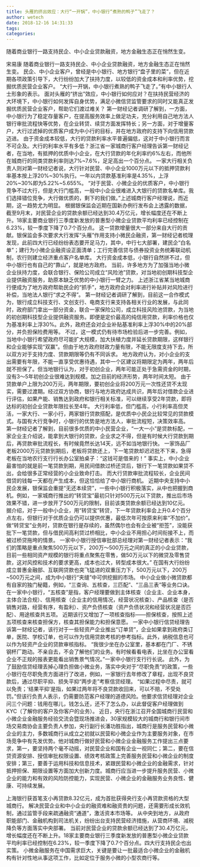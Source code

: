 ```yaml
---
title: 头雁的挤出效应：大行“一开锅”，中小银行“煮熟的鸭子”飞走了？
author: wetech
date: 2018-12-16 14:31:33
tags: 
categories: 
---
```

随着商业银行一路支持民企、中小企业贷款融资，地方金融生态正在悄然生变。
<!-- more -->
宋易康
随着商业银行一路支持民企、中小企业贷款融资，地方金融生态正在悄然生变。
民企、中小企业客户，曾经是中小银行、地方银行“盘子里的菜”，但在近期各项政策引导下，大行纷纷加大了扶持力度，以较低的资金成本和利率优势，挖掘优质民营企业客户。
“大行一开锅，中小银行煮熟的鸭子飞走了。”有中小银行人士形象的表示。
面对头雁的“挤出”效应，中小银行如何应对？在扶持民营经济的大环境下，中小银行如何发挥自身优势，满足小微信贷监管要求的同时又能真正发掘优质民营企业客户，帮助它们渡过难关？
第一财经记者调研了解到，一方面，中小银行为了稳定存量客户，在提高服务效率上做足功夫，充分利用自己地方法人银行审批流程快等优势，在企业转贷、续贷方面发挥特长；另一方面，对于增量客户，大行过滤掉的优质客户成为中小行的目标，并在地方政府的支持下向信用贷款迈进。
由于资金成本较低，大行的贷款利率水平普遍偏低，这对于中小银行而言不可企及。大行的利率水平有多低？浙江省一家城商行客户经理告诉第一财经记者，在当地，有抵押的优质中小企业，在大行贷款的年化利率约6%左右，而他所在城商行的同类贷款利率则达7%~7.6%，足足高出一个百分点。
一家大行相关负责人则对第一财经记者说，大行针对民营、中小企业1000万元以下的抵押贷款利率基本按上浮20%~30%执行。一年以内贷款基准利率是4.35%，上浮20%~30%即为5.22%~5.655%。
“对于民营、小微企业的优质客户，中小银行竞争不过大行，但是大行门槛高，一般中小企业很难进入大银行的贷款名单库。我们选择错位竞争，大行做优质的，剩下的我们做。”上述城商行客户经理说，而近期，这一趋势尤为明显。
根据银保监会近期在国新办例行发布会上透露的数据，截至9月末，对民营企业的贷款余额已经达到30.4万亿元，增长幅度还在不断上升。18家主要商业银行三季度新发放的普惠型小微企业贷款平均利率已经控制在6.23%，较一季度下降了0.7个百分点。
这一贷款增量很大一部分来自大行的贡献。银保监会多次要求大行发挥“头雁”作用支持小微民企融资，第一财经记者梳理发现，此前四大行已经纷纷表态要开足马力，其中，中行七大部署，建民企“白名单”；建行为小微企业融资设正面清单；工行完善信贷与债券投资业务统筹联动机制，农行则建立经济重点客户名单库。
大行资金成本低，小银行自然拼不过，但中小银行也有自己的“靠山”，就是地方政府。
当前，许多地方为了加强当地小微企业扶持力度，会联合银行、保险公司成立“风险池”贷款，对当地初创期科技型企业提供融资服务，助原本缺乏优势的中小银行一臂之力。
上述浙江省某当地城商行便成为了地方政府帮助民企的“抓手”，地方政府会对利率进行补贴并对风险进行补偿，当地法人银行“求之不得”。
第一财经记者调研了解到，目前这一合作模式为，银行成立科技支行、文创支行、电商支行来支持各相关行业的发展，与此同时，政府部门拿出一部分资金，联合一家保险公司，成立科技风险池贷款，为当地的初创期科技型企业提供融资服务。即便是定价最高的纯信用贷款，利率价格也仅为基准利率上浮30%。此外，政府还会对企业补贴基准利率上浮30%中的20%部分，并负担保险费用等。
不过，这一模式仍有待市场检验后进一步完善。例如，当地中小银行希望政府尽可能扩大规模，加大扶植力度并延长贷款期限，这样银行和企业能够实现“双赢”。但由于地方政府财政力量有限，不能无限度支持下去，所以双方对于支持力度、贷款期限等仍有不同诉求。
地方政府认为，对小企业的支出需要有年限，不能一直享受优惠待遇，其中一个区建议将期限定为两年，两年后就不担保了。但当地银行认为，对于初创企业，两年可能正处于急需资金的时期，没有3～5年初创企业很难达到规模。加之目前的经济形势，两年时间太短。
由于贷款单户上限为200万元，两年期限，要初创企业将200万元一次性还贷不太现实，需要过渡期。经过双方协商，银行与地方政府达成共识，两年后对借款企业进行评估，如果产能、销售达到政府和银行相关标准，可以继续享受2年贷款，即将达标的初创企业贷款年限拉长至4年。
大行利率低，但门槛高，小行利率高但灵活，一家大行、一家小行，两家银行贷款搭配，是优质中小民企比较常见的贷款模式。与国有大行竞争时，小银行的优势是地方法人，审批流程短，决策效率高。
第一财经记者了解到，目前很多优质的中小民营企业，“一大一小”是贷款标配，一家企业主介绍说，能拿到大银行的贷款，企业求之不得，但是有时候大行贷款到期后，再贷款审批流程长，有时候竟然长达14天，远不如当地银行快。
一家饰品厂老板2000万元贷款到期后，老板将贷款还上，下一笔贷款却迟迟批不下来，急得老板在当地农行支行行长办公室拍桌子：“这钱可是借来的！”
事实上，中小企业最害怕的就是前一笔贷款到期，用民间借款过桥还贷后，银行下一笔贷款如果贷不出，会给很多正常经营的小企业致命打击。 而大行贷款审批流程较长，企业民间借贷的钱每一天都在产生成本，但这恰恰给了中小银行商机。
近期中央支持中小民企发展，银保监会重提“无还本续贷”，一些中小银行积极落实，从中也把握到商机。例如，一家城商行推出的“转贷宝”最初只针对500万元以下贷款，推出后市场效果不错，进一步放开了500万元的限制，目前该类贷款余额已经达到10亿元。
据介绍，对于一般中小企业，用“转贷宝”转贷，下一年贷款利率会上升0.4个百分点左右，但银行对于优质企业仍可以提供优惠，最低次年可按原来利率“不加价”。做“转贷宝”业务时，贷款在银行是存续的，虽然偶尔也会有企业被“拒签”，没能获批下一笔贷款，但与借民间高利贷过桥相比，中小企业不用担心时间衔接不上，而被过桥贷拖垮的情景。
一家中小银行授信审批部总经理对第一财经记者表示：“我们的策略是重点聚焦500万元以下，200万～500万元之间的真正的小企业贷款，目前一些相同资产规模的银行将重点聚焦在零售，做50万元以下的微贷及零售贷款，这对风控和技术的要求更高，成本也过大，转型成本很大。”
在国有大行纷纷成立普惠金融部、互联网贷款也突飞猛进的双重压力下，500万元以下，200万~500万元之间，成为中小银行“夹缝”中可供挖掘的市场。
中小企业做小微贷款都有自家的独门秘籍，例如，“三查询、五核查，三匹配”、“三品三表”等业务口诀。在一家中小银行，“五核查”是指，客户经理要做到主体核查（企业主、企业本身，主体合法合规）、信用核查（企业主的信用情况，经营状况核查）、产品核查（是否销售对路，经营有序，有盈利）、资产负债核查（资产负债状况和经营状况是否匹配）、用途核查共五项。
近期该行又增加了一项核查指标——担保核查，按照上述五项核查来核查担保方，核查其担保能力和担保意愿。
一家中小银行信贷经理告诉第一财经记者，该行对于一些轻资产企业推出“订单贷”，企业如果拿到政府类订单，医院、学校订单，也可以作为信用贷款考核的参考指标。此外，纳税信息也可以作为轻资产企业的贷款审核指标。
“我很少坐在办公室里，基本都在门厂、不锈钢杯厂跑动。不亲自去，不会了解他们的业务。有时候看看电表，比坐在办公室看企业不正规的报表更能看出销售景气情况。”一家中小银行支行行长说。
此外，为了鼓励信贷经理丢掉心理负担做小微业务，落实中央对于“尽职免责”的政策，一些小银行在尽职免责方面进行了改进，例如，一家银行去年修改了章程，出现不良贷款后，通过尽职平抑、损失平抑“两步走”考察信贷经理。
“如果过程中尽责，就可以免责；‘结果平抑’是指，如果过两年将不良贷款收回来，可以不赔，不受处罚。”但该行负责人表示，仍需要防范客户经理的道德风险。他要求信贷经理对企业问三个问题：钱用在哪儿，钱怎么还，还不了怎么办，以此督促客户经理做到KYC（了解你的客户及你客户的业务）。
近日，央行在浙江召开全国城商行民营和小微企业金融服务经验交流会暨现场推进会，30家规模较大的城商行和银行间市场交易商协会主要负责人参加，央行副行长潘功胜指出，城商行是服务民营和小微企业的主力，多数城商行从成立之初就以民营和小微企业作为主要服务对象，在市场竞争中有先发优势。他对城商行做好民营和小微企业金融服务工作提出三点要求，第一，要坚持两个毫不动摇，对民营企业和国有企业一视同仁；第二，要在信贷资源安排、授信审批权限设置、绩效考核政策上完善服务民营和小微企业的制度安排；第三，要善于运用科技和信息技术，紧跟民营和小微企业的金融需求，针对抵押担保、期限设置等方面加大创新力度。城商行应当进一步提升服务民营、小微企业的能力和有效的风险防控能力，实现民营、小微企业的金融服务业务良性、健康、可持续发展。
 
 
上海银行获首笔支小再贷款8.32亿元，成为首批获得央行支小再贷款资格的大型城商行。
解决民营企业和中小企业的融资难和融资贵的问题，还需要形成长效机制，通过监管手段来疏通融资“通道”，激活资本市场等。
从中央到地方，从政府职能部门、金融机构到司法机关，纷纷出台支持民营经济措施，从营商环境、减税降负等方面落实中央部署。
当前对民营企业的贷款余额已经达到了30.4万亿元，增长幅度还在不断上升。18家主要商业银行三季度新发放的普惠型小微企业贷款平均利率已经控制在6.23%，较一季度下降了0.7个百分点。四大行支持民企也出实策。
小微金融服务在中国需求巨大，关键是要让一批最适合小微企业的金融机构有针对性地从事这项工作，比如定位于服务小微的小型农商行等。

